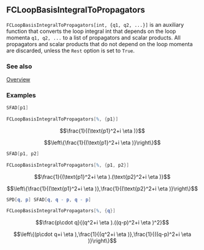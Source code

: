 ## FCLoopBasisIntegralToPropagators

`FCLoopBasisIntegralToPropagators[int, {q1, q2, ...}]` is an auxiliary function that converts the loop integral int that depends on the loop momenta `q1, q2, ...` to a list of propagators and scalar products. All propagators and scalar products that do not depend on the loop momenta are discarded, unless the `Rest` option is set to `True`.

### See also

[Overview](Extra/FeynCalc.md)

### Examples

```mathematica
SFAD[p1] 
 
FCLoopBasisIntegralToPropagators[%, {p1}]
```

$$\frac{1}{(\text{p1}^2+i \eta )}$$

$$\left\{\frac{1}{(\text{p1}^2+i \eta )}\right\}$$

```mathematica
SFAD[p1, p2] 
 
FCLoopBasisIntegralToPropagators[%, {p1, p2}]
```

$$\frac{1}{(\text{p1}^2+i \eta ).(\text{p2}^2+i \eta )}$$

$$\left\{\frac{1}{(\text{p1}^2+i \eta )},\frac{1}{(\text{p2}^2+i \eta )}\right\}$$

```mathematica
SPD[q, p] SFAD[q, q - p, q - p] 
 
FCLoopBasisIntegralToPropagators[%, {q}]
```

$$\frac{p\cdot q}{(q^2+i \eta ).((q-p)^2+i \eta )^2}$$

$$\left\{(p\cdot q+i \eta ),\frac{1}{(q^2+i \eta )},\frac{1}{((q-p)^2+i \eta )}\right\}$$